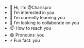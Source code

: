 - 👋 Hi, I’m @Charlspro
- 👀 I’m interested in you
- 🌱 I’m currently learning you
- 💞️ I’m looking to collaborate on you
- 📫 How to reach you
- 😄 Pronouns: you
- ⚡ Fun fact: you

<!---
Charlspro/Charlspro is a ✨ special ✨ repository because its `README.md` (this file) appears on your GitHub profile.
You can click the Preview link to take a look at your changes.
--->
